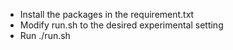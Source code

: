 - Install the packages in the requirement.txt
- Modify run.sh to the desired experimental setting
- Run ./run.sh
